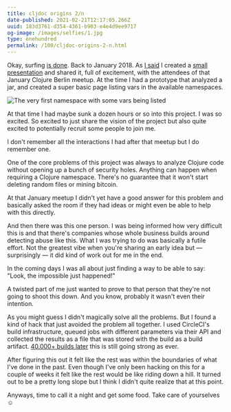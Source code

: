 ```yaml
---
title: cljdoc origins 2/n
date-published: 2021-02-21T12:17:05.266Z
uuid: 183d3761-d354-4361-b903-e4e4d9ee9717
og-image: /images/selfies/1.jpg
type: onehundred
permalink: /100/cljdoc-origins-2-n.html
---
```

Okay, surfing [is done](https://twitter.com/martinklepsch/status/1363428911422521346?s=20). Back to January 2018. As [I said](https://martinklepsch.org/100/cljdoc-origins-1-n.html) I created a [small presentation](https://clojureverse.org/uploads/default/original/1X/3ecba3a15c85783f14044da7b8be57020304ecce.pdf) and shared it, full of excitement, with the attendees of that January Clojure Berlin meetup. At the time I had a prototype that analyzed a jar, and created a super basic page listing vars in the available namespaces.

![The very first namespace with some vars being listed ](https://martinklepsch.org/images/uploads/screen-shot-2018-01-11-at-22.31.01.png "cljdoc v0")

At that time I had maybe sunk a dozen hours or so into this project. I was so excited. So excited to just share the vision of the project but also quite excited to potentially recruit some people to join me.

I don't remember all the interactions I had after that meetup but I do remember one.

One of the core problems of this project was always to analyze Clojure code without opening up a bunch of security holes. Anything can happen when requiring a Clojure namespace. There's no guarantee that it won't start deleting random files or mining bitcoin.

At that January meetup I didn't yet have a good answer for this problem and basically asked the room if they had ideas or might even be able to help with this directly.

And then there was this one person. I was being informed how very difficult this is and that there's companies whose whole business builds around detecting abuse like this. What I was trying to do was basically a futile effort. Not the greatest vibe when you're sharing an early idea but — surprisingly — it did kind of work out for me in the end.

In the coming days I was all about just finding a way to be able to say: "Look, the impossible just happened!"

A twisted part of me just wanted to prove to that person that they're not going to shoot this down. And you know, probably it wasn't even their intention.

As you might guess I didn't magically solve all the problems. But I found a kind of hack that just avoided the problem all together. I used CircleCI's build infrastructure, queued jobs with different parameters via their API and collected the results as a file that was stored with the build as a build artifact. [40.000+ builds later](https://cljdoc.org/builds) this is still going strong as ever.

After figuring this out it felt like the rest was within the boundaries of what I've done in the past. Even though I've only been hacking on this for a couple of weeks it felt like the rest would be like riding down a hill. It turned out to be a pretty long slope but I think I didn't quite realize that at this point.

Anyways, time to call it a night and get some food. Take care of yourselves ☺️
